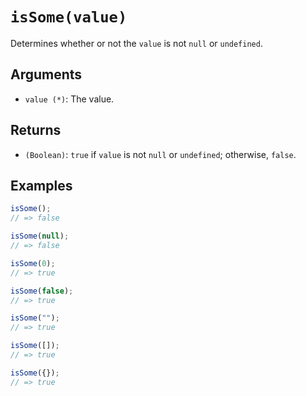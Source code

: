 # `isSome(value)`

Determines whether or not the `value` is not `null` or `undefined`.

## Arguments

* `value (*)`: The value.

## Returns

* `(Boolean)`: `true` if `value` is not `null` or `undefined`; otherwise, `false`.

## Examples

```javascript
isSome();
// => false

isSome(null);
// => false

isSome(0);
// => true

isSome(false);
// => true

isSome("");
// => true

isSome([]);
// => true

isSome({});
// => true
```
